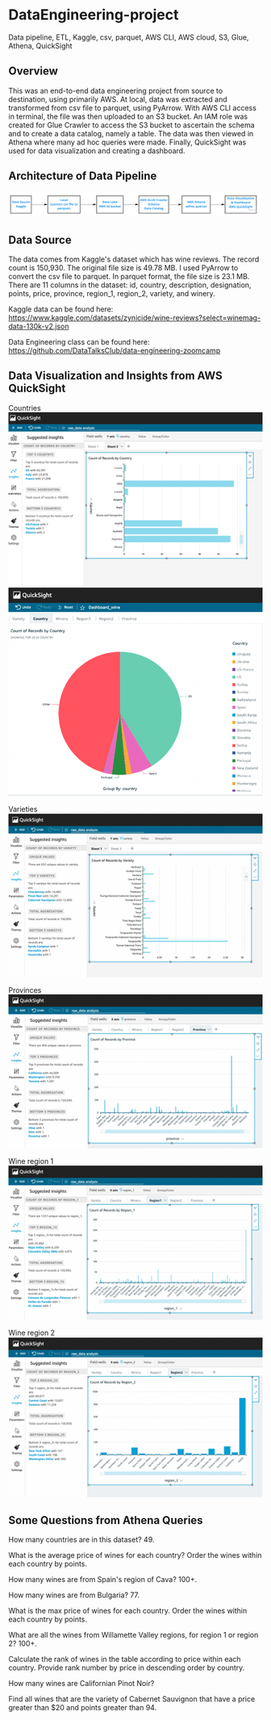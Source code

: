# DataEngineering-project
Data pipeline, ETL, Kaggle, csv, parquet, AWS CLI, AWS cloud, S3, Glue, Athena, QuickSight


## Overview
This was an end-to-end data engineering project from source to destination, using primarily AWS.  At local, data was extracted and transformed from csv file to parquet, using PyArrow. With AWS CLI access in terminal, the file was then uploaded to an S3 bucket. An IAM role was created for Glue Crawler to access the S3 bucket to ascertain the schema and to create a data catalog, namely a table. The data was then viewed in Athena where many ad hoc queries were made.  Finally, QuickSight was used for data visualization and creating a dashboard.


## Architecture of Data Pipeline

![Alt text](/images/data_pipeline_image.jpeg "Data pipeline visualization")

## Data Source
The data comes from Kaggle's dataset which has wine reviews. The record count is 150,930. 
The original file size is 49.78 MB.  I used PyArrow to convert the csv file to parquet. In parquet format, the file size is 23.1 MB.
There are 11 columns in the dataset: id, country, description, designation, points, price, province, region_1, region_2, variety, and winery.

Kaggle data can be found here: https://www.kaggle.com/datasets/zynicide/wine-reviews?select=winemag-data-130k-v2.json

Data Engineering class can be found here:  https://github.com/DataTalksClub/data-engineering-zoomcamp


## Data Visualization and Insights from AWS QuickSight

Countries
![Alt text](/images/quicksight_country_bar.jpeg "Count of Records by Country") ![Alt text](images/quicksight_country_pie.jpeg "Country")

Varieties
![Alt text](/images/quicksight_variety.jpeg "Variety") 

Provinces
![Alt text](/images/quicksight_province.jpeg "Province")

Wine region 1
![Alt text](/images/quicksight_region1.jpeg "Region 1") 

Wine region 2
![Alt text](/images/quicksight_region2.jpeg "Region 2")

## Some Questions from Athena Queries

How many countries are in this dataset? 49.

What is the average price of wines for each country? Order the wines within each country by points.

How many wines are from Spain's region of Cava? 100+.

How many wines are from Bulgaria?  77.

What is the max price of wines for each country. Order the wines within each country by points.

What are all the wines from Willamette Valley regions, for region 1 or region 2? 100+.

Calculate the rank of wines in the table according to price within each country.  Provide rank number
by price in descending order by country.

How many wines are Californian Pinot Noir?

Find all wines that are the variety of Cabernet Sauvignon that have a price greater than $20 and points greater than 94.




